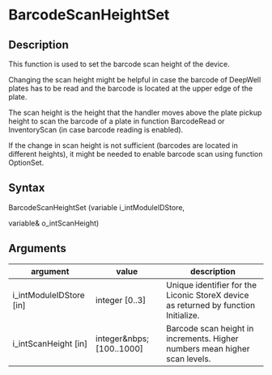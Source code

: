# BarcodeScanHeightSet

## Description

This function is used to set the barcode scan height of the device.

Changing the scan height might be helpful in case the barcode of DeepWell plates has to be read and the barcode is located at the upper edge of the plate.

The scan height is the height that the handler moves above the plate pickup height to scan the barcode of a plate in function BarcodeRead or InventoryScan (in case barcode reading is enabled).

If the change in scan height is not sufficient (barcodes are located in different heights), it might be needed to enable barcode scan using function OptionSet.

## Syntax

BarcodeScanHeightSet (variable i\_intModuleIDStore,

variable& o\_intScanHeight)

## Arguments

| **argument**              | **value**                   | **description**                                                                     |
| ------------------------- | --------------------------- | ----------------------------------------------------------------------------------- |
| i\_intModuleIDStore \[in] | integer \[0..3]             | Unique identifier for the Liconic StoreX device as returned by function Initialize. |
| i\_intScanHeight \[in]    | integer\&nbps; \[100..1000] | Barcode scan height in increments. Higher numbers mean higher scan levels.          |


